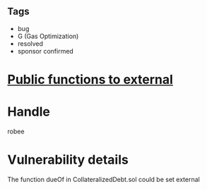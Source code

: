 ## Tags

- bug
- G (Gas Optimization)
- resolved
- sponsor confirmed

# [Public functions to external](https://github.com/code-423n4/2022-01-timeswap-findings/issues/16) 

# Handle

robee


# Vulnerability details

The function dueOf in CollateralizedDebt.sol could be set external


